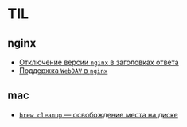 # TIL

## nginx

* [Отключение версии `nginx` в заголовках ответа](nginx/nginx_server_tokens.md)
* [Поддержка `WebDAV` в `nginx`](nginx/nginx_webdav_support.md)

## mac

* [`brew cleanup` — освобождение места на диске](mac/brew_cleanup.md)
